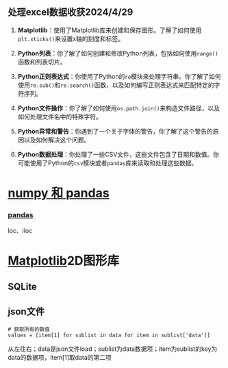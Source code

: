## 处理excel数据收获2024/4/29



1. **Matplotlib**：使用了Matplotlib库来创建和保存图形。了解了如何使用`plt.xticks()`来设置x轴的刻度和标签。

2. **Python列表**：你了解了如何创建和修改Python列表，包括如何使用`range()`函数和列表切片。

3. **Python正则表达式**：你使用了Python的`re`模块来处理字符串。你了解了如何使用`re.sub()`和`re.search()`函数，以及如何编写正则表达式来匹配特定的字符序列。

4. **Python文件操作**：你了解了如何使用`os.path.join()`来构造文件路径，以及如何处理文件名中的特殊字符。

5. **Python异常和警告**：你遇到了一个关于字体的警告，你了解了这个警告的原因以及如何解决这个问题。

6. **Python数据处理**：你处理了一些CSV文件，这些文件包含了日期和数值。你可能使用了Python的`csv`模块或者`pandas`库来读取和处理这些数据。

# [numpy 和 pandas ](https://benpaodewoniu.github.io/2018/12/17/python39/)

### [pandas](https://zhuanlan.zhihu.com/p/59307125)

loc、iloc

# [Matplotlib](https://www.matplotlib.org.cn/)2D图形库

## SQLite

## json文件

```
# 获取所有的数值
values = [item[1] for sublist in data for item in sublist['data']]
```

从左往右；data是json文件load；sublist为data数据项；item为sublist的key为data的数据项，item[1]取data的第二项
